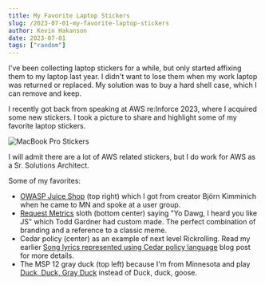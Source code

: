 ```yaml
---
title: My Favorite Laptop Stickers
slug: /2023-07-01-my-favorite-laptop-stickers
author: Kevin Hakanson
date: 2023-07-01
tags: ["random"]
---
```


I've been collecting laptop stickers for a while, but only started affixing them to my laptop last year.  I didn't want to lose them when my work laptop was returned or replaced.  My solution was to buy a hard shell case, which I can remove and keep.

I recently got back from speaking at AWS re:Inforce 2023, where I acquired some new stickers.  I took a picture to share and highlight some of my favorite laptop stickers.

![MacBook Pro Stickers](images/LaptopStickers.png)

I will admit there are a lot of AWS related stickers, but I do work for AWS as a Sr. Solutions Architect.

Some of my favorites:

- [OWASP Juice Shop](https://owasp.org/www-project-juice-shop/) (top right) which I got from creator Björn Kimminich when he came to MN and spoke at a user group.
- [Request Metrics](https://requestmetrics.com/) sloth (bottom center) saying "Yo Dawg, I heard you like JS" which Todd Gardner had custom made.  The perfect combination of branding and a reference to a classic meme.
- Cedar policy (center) as an example of next level Rickrolling.  Read my earlier [Song lyrics represented using Cedar policy language](../2023-05-16-song-lyrics-represented-using-cedar-policy-language) blog post for more details. 
- The MSP 12 gray duck (top left) because I'm from Minnesota and play [Duck, Duck, Gray Duck](https://en.wikipedia.org/wiki/Duck,_duck,_goose#Duck,_Duck,_Gray_Duck) instead of Duck, duck, goose.